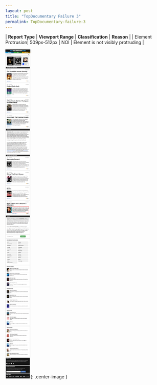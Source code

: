 ```yaml
---
layout: post
title: "TopDocumentary Failure 3"
permalink: TopDocumentary-failure-3
---
```

| **Report Type** | **Viewport Range** | **Classification** | **Reason** |
| Element Protrusion| 509px-512px | NOI | Element is not visibly protruding | 

![Screenshot of the fault](assets/images/TopDocumentary/fault3/overflow-Width510.png){: .center-image }